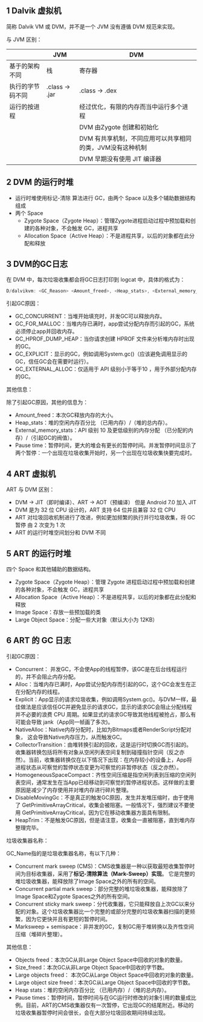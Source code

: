 ## 1 Dalvik 虚拟机

简称 Dalvik VM 或 DVM，并不是一个 JVM 没有遵循 DVM 规范来实现。

与 JVM 区别：

|                  | JVM            | DVM                                                       |
| ---------------- | -------------- | --------------------------------------------------------- |
| 基于的架构不同   | 栈             | 寄存器                                                    |
| 执行的字节码不同 | .class -> .jar | .class -> .dex                                            |
| 运行的按进程     |                | 经过优化，有限的内存而当中运行多个进程                    |
|                  |                | DVM 由Zygote 创建和初始化                                 |
|                  |                | DVM 有共享机制，不同应用可以共享相同的类，JVM没有这种机制 |
|                  |                | DVM 早期没有使用 JIT 编译器                               |

## 2 DVM 的运行时堆

* 运行时堆使用标记-清除 算法进行 GC，由两个 Space 以及多个辅助数据结构组成
* 两个 Space
  * Zygote Space（Zygote Heap）：管理Zygote进程启动过程中预加载和创建的各种对象，不会触发 GC，进程共享
  * Allocation Space（Active Heap）：不是进程共享，以后的对象都在此分配和释放

## 3 DVM的GC日志

在 DVM 中，每次垃圾收集都会将GC日志打印到 logcat 中，具体的格式为：

```java
D/dalvikvm: <GC_Reason> <Amount_freed>, <Heap_stats>, <External_memory_stats>，<Pause_time>
```

引起GC原因：

- GC_CONCURRENT：当堆开始填充时，并发GC可以释放内存。
- GC_FOR_MALLOC：当堆内存已满时，app尝试分配内存而引起的GC，系统必须停止app并回收内存。
- GC_HPROF_DUMP_HEAP：当你请求创建 HPROF 文件来分析堆内存时出现的GC。
- GC_EXPLICIT：显示的GC，例如调用System.gc()（应该避免调用显示的GC，信任GC会在需要时运行）。
- GC_EXTERNAL_ALLOC：仅适用于 API 级别小于等于10 ，用于外部分配内存的GC。

其他信息：

除了引起GC原因，其他的信息为：

- Amount_freed：本次GC释放内存的大小。
- Heap_stats：堆的空闲内存百分比 （已用内存）/（堆的总内存）。
- External_memory_stats：API 级别 10 及更低级别的内存分配 （已分配的内存）/（引起GC的阀值）。
- Pause time：暂停时间，更大的堆会有更长的暂停时间。并发暂停时间显示了两个暂停：一个出现在垃圾收集开始时，另一个出现在垃圾收集快要完成时。

## 4 ART 虚拟机

ART 与 DVM 区别：

* DVM -> JIT（即时编译）、ART -> AOT（预编译） 但是 Android 7.0 加入  JIT
* DVM 是为 32 位 CPU 设计的，ART 支持 64 位并且兼容 32 位 CPU
* ART 对垃圾回收机制进行了改进，例如更加频繁的执行并行垃圾收集，将 GC 暂停 由 2 次变为 1 次
* ART 的运行时堆空间划分和 DVM 不同

## 5 ART 的运行时堆

四个 Space 和其他辅助的数据结构。

* Zygote Space（Zygote Heap）：管理 Zygote 进程启动过程中预加载和创建的各种对象，不会触发 GC，进程共享
* Allocation Space（Active Heap）：不是进程共享，以后的对象都在此分配和释放
* Image Space：存放一些预加载的类
* Large Object Space：分配一些大对象（默认大小为 12KB）

## 6 ART 的 GC 日志

引起GC原因：

- Concurrent： 并发GC，不会使App的线程暂停，该GC是在后台线程运行的，并不会阻止内存分配。
- Alloc：当堆内存已满时，App尝试分配内存而引起的GC，这个GC会发生在正在分配内存的线程。
- Explicit：App显示的请求垃圾收集，例如调用System.gc()。与DVM一样，最佳做法是应该信任GC并避免显示的请求GC，显示的请求GC会阻止分配线程并不必要的浪费 CPU 周期。如果显式的请求GC导致其他线程被抢占，那么有可能会导致 jank（App同一帧画了多次)。
- NativeAlloc：Native内存分配时，比如为Bitmaps或者RenderScript分配对象， 这会导致Native内存压力，从而触发GC。
- CollectorTransition：由堆转换引起的回收，这是运行时切换GC而引起的。收集器转换包括将所有对象从空闲列表空间复制到碰撞指针空间（反之亦然）。当前，收集器转换仅在以下情况下出现：在内存较小的设备上，App将进程状态从可察觉的暂停状态变更为可察觉的非暂停状态（反之亦然）。
- HomogeneousSpaceCompact：齐性空间压缩是指空闲列表到压缩的空闲列表空间，通常发生在当App已经移动到可察觉的暂停进程状态。这样做的主要原因是减少了内存使用并对堆内存进行碎片整理。
- DisableMovingGc：不是真正的触发GC原因，发生并发堆压缩时，由于使用了 GetPrimitiveArrayCritical，收集会被阻塞。一般情况下，强烈建议不要使用 GetPrimitiveArrayCritical，因为它在移动收集器方面具有限制。
- HeapTrim：不是触发GC原因，但是请注意，收集会一直被阻塞，直到堆内存整理完毕。

垃圾收集器名称：

GC_Name指的是垃圾收集器名称，有以下几种：

- Concurrent mark sweep (CMS)：CMS收集器是一种以获取最短收集暂停时间为目标收集器，采用了**标记-清除算法（Mark-Sweep）实现**。 它是完整的堆垃圾收集器，能释放除了Image Space之外的所有的空间。
- Concurrent partial mark sweep：部分完整的堆垃圾收集器，能释放除了Image Space和Zygote Spaces之外的所有空间。
- Concurrent sticky mark sweep：分代收集器，它只能释放自上次GC以来分配的对象。这个垃圾收集器比一个完整的或部分完整的垃圾收集器扫描的更频繁，因为它更快并且有更短的暂停时间。
- Marksweep + semispace：非并发的GC，复制GC用于堆转换以及齐性空间压缩（堆碎片整理）。

其他信息：

- Objects freed：本次GC从非Large Object Space中回收的对象的数量。
- Size_freed：本次GC从非Large Object Space中回收的字节数。
- Large objects freed： 本次GC从Large Object Space中回收的对象的数量。
- Large object size freed：本次GC从Large Object Space中回收的字节数。
- Heap stats：堆的空闲内存百分比 （已用内存）/（堆的总内存）。
- Pause times：暂停时间，暂停时间与在GC运行时修改的对象引用的数量成比例。目前，ART的CMS收集器仅有一次暂停，它出现GC的结尾附近。移动的垃圾收集器暂停时间会很长，会在大部分垃圾回收期间持续出现。